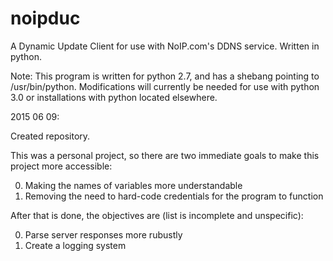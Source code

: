 # noipduc
A Dynamic Update Client for use with NoIP.com's DDNS service. Written in python.

Note: This program is written for python 2.7, and has a shebang pointing to /usr/bin/python.
Modifications will currently be needed for use with python 3.0 or installations with python located elsewhere.  

2015 06 09: 

Created repository.


This was a personal project, so there are two immediate goals to make this project more accessible:

0) Making the names of variables more understandable
1) Removing the need to hard-code credentials for the program to function

After that is done, the objectives are (list is incomplete and unspecific):

0) Parse server responses more rubustly
1) Create a logging system
